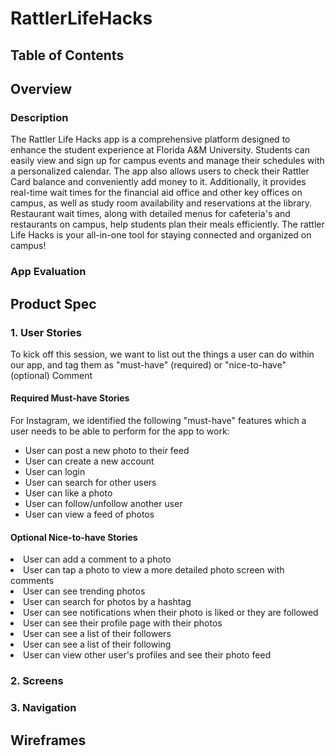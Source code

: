 # RattlerLifeHacks
## Table of Contents
## Overview
### Description


The Rattler Life Hacks app is a comprehensive platform designed to enhance the student experience at Florida A&M University. Students can easily view and sign up for campus events and manage their schedules with a personalized calendar. The app also allows users to check their Rattler Card balance and conveniently add money to it. Additionally, it provides real-time wait times for the financial aid office and other key offices on campus, as well as study room availability and reservations at the library. Restaurant wait times, along with detailed menus for cafeteria's and restaurants on campus, help students plan their meals efficiently. The rattler Life Hacks is your all-in-one tool for staying connected and organized on campus!


### App Evaluation
## Product Spec
### 1. User Stories
<p>To kick off this session, we want to list out the things a user can do within our app, and tag them as "must-have" (required) or "nice-to-have" (optional)
Comment</p>

#### Required Must-have Stories

<p>For Instagram, we identified the following "must-have" features which a user needs to be able to perform for the app to work:</p>

<ul> 
<li>User can post a new photo to their feed</li>
<li>User can create a new account</li>
<li>User can login</li>
<li>User can search for other users</li>
<li>User can like a photo</li>
<li>User can follow/unfollow another user</li>
<li>User can view a feed of photos</li>
</ul>

#### Optional Nice-to-have Stories

<li>User can add a comment to a photo</li>
<li>User can tap a photo to view a more detailed photo screen with comments</li>
<li>User can see trending photos</li>
<li>User can search for photos by a hashtag</li>
<li>User can see notifications when their photo is liked or they are followed</li>
<li>User can see their profile page with their photos</li>
<li>User can see a list of their followers</li>
<li>User can see a list of their following</li>
<li>User can view other user's profiles and see their photo feed</li>

### 2. Screens 
### 3. Navigation
## Wireframes
